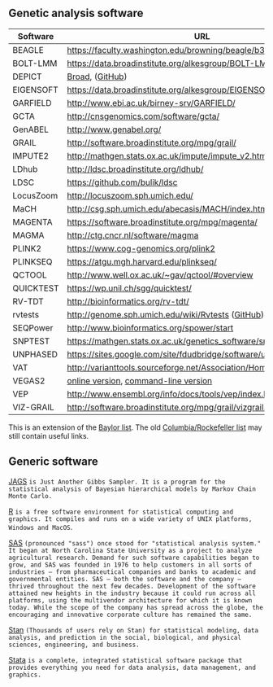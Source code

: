 ## Genetic analysis software

Software | URL
---------|-------------------------------------------------------
BEAGLE | https://faculty.washington.edu/browning/beagle/b3.html
BOLT-LMM | https://data.broadinstitute.org/alkesgroup/BOLT-LMM/
DEPICT | [Broad](https://data.broadinstitute.org/mpg/depict/), ([GitHub](https://github.com/perslab/depict))
EIGENSOFT| https://data.broadinstitute.org/alkesgroup/EIGENSOFT/
GARFIELD | http://www.ebi.ac.uk/birney-srv/GARFIELD/
GCTA | http://cnsgenomics.com/software/gcta/
GenABEL | http://www.genabel.org/
GRAIL | http://software.broadinstitute.org/mpg/grail/
IMPUTE2 | http://mathgen.stats.ox.ac.uk/impute/impute_v2.html
LDhub | http://ldsc.broadinstitute.org/ldhub/
LDSC | https://github.com/bulik/ldsc
LocusZoom | http://locuszoom.sph.umich.edu/
MaCH | http://csg.sph.umich.edu/abecasis/MACH/index.html
MAGENTA | https://software.broadinstitute.org/mpg/magenta/
MAGMA | http://ctg.cncr.nl/software/magma
PLINK2 | https://www.cog-genomics.org/plink2
PLINKSEQ | https://atgu.mgh.harvard.edu/plinkseq/
QCTOOL | http://www.well.ox.ac.uk/~gav/qctool/#overview
QUICKTEST | https://wp.unil.ch/sgg/quicktest/
RV-TDT | http://bioinformatics.org/rv-tdt/
rvtests | http://genome.sph.umich.edu/wiki/Rvtests ([GitHub](https://github.com/zhanxw/rvtests))
SEQPower | http://www.bioinformatics.org/spower/start
SNPTEST | https://mathgen.stats.ox.ac.uk/genetics_software/snptest/snptest.html
UNPHASED | https://sites.google.com/site/fdudbridge/software/unphased-3-1
VAT | http://varianttools.sourceforge.net/Association/HomePage
VEGAS2 | [online version](https://vegas2.qimrberghofer.edu.au), [command-line version](https://vegas2.qimrberghofer.edu.au/zVEGAS2offline.tgz)
VEP | http://www.ensembl.org/info/docs/tools/vep/index.html
VIZ-GRAIL | http://software.broadinstitute.org/mpg/grail/vizgrail.html

This is an extension of the [Baylor list](https://statgen.research.bcm.edu/index.php/Genassoc2016). The old [Columbia/Rockefeller list](https://github.com/gaow/genetic-analysis-software) may still contain useful links.

## Generic software

[JAGS](https://sourceforge.net/projects/mcmc-jags/) `is Just Another Gibbs Sampler. It is a program for the statistical analysis of Bayesian hierarchical models by Markov Chain Monte Carlo.`

[R](https://www.r-project.org/) `is a free software environment for statistical computing and graphics. It compiles and runs on a wide variety of UNIX platforms, Windows and MacOS`.

[SAS](http://www.sas.com) `(pronounced "sass") once stood for "statistical analysis system." It began at North Carolina State University as a project to analyze agricultural research. Demand for such software capabilities began to grow, and SAS was founded in 1976 to help customers in all sorts of industries – from pharmaceutical companies and banks to academic and governmental entities. SAS – both the software and the company – thrived throughout the next few decades. Development of the software attained new heights in the industry because it could run across all platforms, using the multivendor architecture for which it is known today. While the scope of the company has spread across the globe, the encouraging and innovative corporate culture has remained the same.`

[Stan](http://mc-stan.org/) `(Thousands of users rely on Stan) for statistical modeling, data analysis, and prediction in the social, biological, and physical sciences, engineering, and business.`

[Stata](http://www.stata.com) `is a complete, integrated statistical software package that provides everything you need for data analysis, data management, and graphics.`
